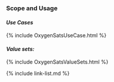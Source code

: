 
### Scope and Usage
#### ***Use Cases***

{% include OxygenSatsUseCase.html %}

#### ***Value sets:***

{% include OxygenSatsValueSets.html %}

{% include link-list.md %}